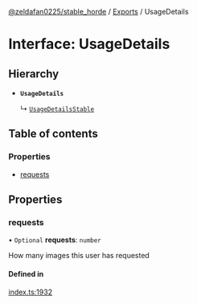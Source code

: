 [@zeldafan0225/stable_horde](../../README.md) / [Exports](../modules.md) / UsageDetails

# Interface: UsageDetails

## Hierarchy

- **`UsageDetails`**

  ↳ [`UsageDetailsStable`](UsageDetailsStable.md)

## Table of contents

### Properties

- [requests](UsageDetails.md#requests)

## Properties

### requests

• `Optional` **requests**: `number`

How many images this user has requested

#### Defined in

[index.ts:1932](https://github.com/MrlolDev/stable_horde/blob/2389aa8/index.ts#L1932)
